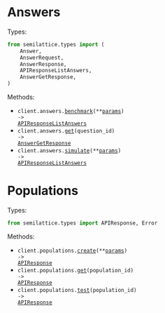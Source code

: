 # Answers

Types:

```python
from semilattice.types import (
    Answer,
    AnswerRequest,
    AnswerResponse,
    APIResponseListAnswers,
    AnswerGetResponse,
)
```

Methods:

- <code title="post /v1/answers/benchmark">client.answers.<a href="./src/semilattice/resources/answers.py">benchmark</a>(\*\*<a href="src/semilattice/types/answer_benchmark_params.py">params</a>) -> <a href="./src/semilattice/types/api_response_list_answers.py">APIResponseListAnswers</a></code>
- <code title="get /v1/answers/{question_id}">client.answers.<a href="./src/semilattice/resources/answers.py">get</a>(question_id) -> <a href="./src/semilattice/types/answer_get_response.py">AnswerGetResponse</a></code>
- <code title="post /v1/answers">client.answers.<a href="./src/semilattice/resources/answers.py">simulate</a>(\*\*<a href="src/semilattice/types/answer_simulate_params.py">params</a>) -> <a href="./src/semilattice/types/api_response_list_answers.py">APIResponseListAnswers</a></code>

# Populations

Types:

```python
from semilattice.types import APIResponse, Error
```

Methods:

- <code title="post /v1/populations">client.populations.<a href="./src/semilattice/resources/populations.py">create</a>(\*\*<a href="src/semilattice/types/population_create_params.py">params</a>) -> <a href="./src/semilattice/types/api_response.py">APIResponse</a></code>
- <code title="get /v1/populations/{population_id}">client.populations.<a href="./src/semilattice/resources/populations.py">get</a>(population_id) -> <a href="./src/semilattice/types/api_response.py">APIResponse</a></code>
- <code title="post /v1/populations/{population_id}/test">client.populations.<a href="./src/semilattice/resources/populations.py">test</a>(population_id) -> <a href="./src/semilattice/types/api_response.py">APIResponse</a></code>
